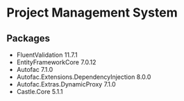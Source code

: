 # Project Management System

## Packages
* FluentValidation 11.7.1
* EntityFrameworkCore 7.0.12
* Autofac 7.1.0
* Autofac.Extensions.DependencyInjection 8.0.0
* Autofac.Extras.DynamicProxy 7.1.0
* Castle.Core 5.1.1
